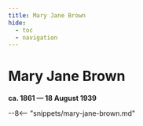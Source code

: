 ```yaml
---
title: Mary Jane Brown
hide:
  - toc
  - navigation 
---
```


# Mary Jane Brown

**ca. 1861 — 18 August 1939**

--8<-- "snippets/mary-jane-brown.md"
